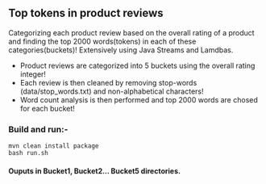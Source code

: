 ## Top tokens in product reviews
Categorizing each product review based on the overall rating of a product and finding the top 2000 words(tokens) in each of these categories(buckets)! Extensively using Java Streams and Lamdbas.

- Product reviews are categorized into 5 buckets using the overall rating integer!
- Each review is then cleaned by removing stop-words (data/stop_words.txt) and non-alphabetical characters!
- Word count analysis is then performed and top 2000 words are chosed for each bucket!

### Build and run:-
```
mvn clean install package
bash run.sh
```

#### Ouputs in Bucket1, Bucket2... Bucket5 directories. 
